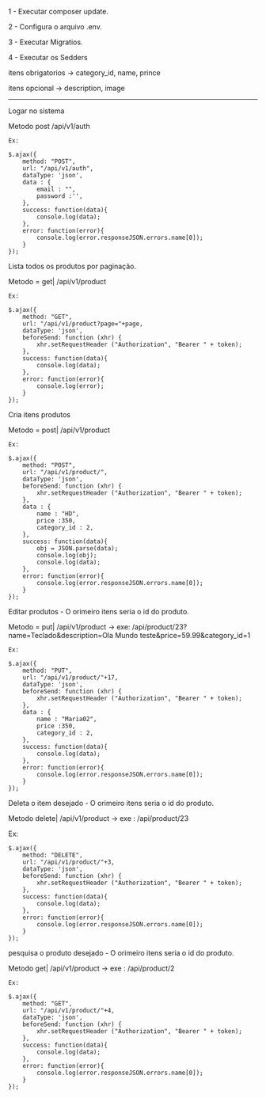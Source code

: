 1 - Executar composer update.

2 - Configura o arquivo .env.

3 - Executar Migratios.

4 - Executar os Sedders

itens obrigatorios	-> category_id, name, prince

itens opcional		-> description, image

---------------------------------------------------------------------------------------------------------------------------

Logar no sistema

Metodo post /api/v1/auth

    Ex:
    
    $.ajax({
        method: "POST",
        url: "/api/v1/auth",
        dataType: 'json',
        data : {
            email : "",
            password :'',            
        },
        success: function(data){
            console.log(data);                    
        },
        error: function(error){                    
            console.log(error.responseJSON.errors.name[0]);
        }
    });

Lista todos os produtos por paginação.

Metodo = get|	/api/v1/product

    Ex:
    
	$.ajax({
        method: "GET",
        url: "/api/v1/product?page="+page,
        dataType: 'json',
        beforeSend: function (xhr) {
            xhr.setRequestHeader ("Authorization", "Bearer " + token);
        },
        success: function(data){
            console.log(data);                    
        },
        error: function(error){                    
            console.log(error);
        }
    });

Cria itens produtos

Metodo = post|	/api/v1/product

    Ex:
    
	$.ajax({
        method: "POST",
        url: "/api/v1/product/",
        dataType: 'json',
        beforeSend: function (xhr) {
            xhr.setRequestHeader ("Authorization", "Bearer " + token);
        },
        data : {
            name : "HD",
            price :350,
            category_id : 2,
        },
        success: function(data){
            obj = JSON.parse(data);
            console.log(obj);
            console.log(data);                    
        },
        error: function(error){                    
            console.log(error.responseJSON.errors.name[0]);
        }
    });

Editar produtos - O orimeiro itens seria o id do produto.

Metodo = put|	/api/v1/product -> exe: /api/product/23?name=Teclado&description=Ola Mundo teste&price=59.99&category_id=1
    
    Ex:
    
	$.ajax({
        method: "PUT",
        url: "/api/v1/product/"+17,
        dataType: 'json',
        beforeSend: function (xhr) {
            xhr.setRequestHeader ("Authorization", "Bearer " + token);
        },
        data : {
            name : "Maria02",
            price :350,
            category_id : 2,
        },
        success: function(data){
            console.log(data);                    
        },
        error: function(error){                    
            console.log(error.responseJSON.errors.name[0]);
        }
    });

Deleta o item desejado - O orimeiro itens seria o id do produto.

Metodo delete|	/api/v1/product -> exe : /api/product/23 
   
   Ex:
    
 	$.ajax({
        method: "DELETE",
        url: "/api/v1/product/"+3,
        dataType: 'json',
        beforeSend: function (xhr) {
            xhr.setRequestHeader ("Authorization", "Bearer " + token);
        },
        success: function(data){
            console.log(data);                    
        },
        error: function(error){                    
            console.log(error.responseJSON.errors.name[0]);
        }
    });

pesquisa o produto desejado - O orimeiro itens seria o id do produto.

Metodo get|	/api/v1/product -> exe : /api/product/2 
    
    Ex:
    
	$.ajax({
        method: "GET",
        url: "/api/v1/product/"+4,
        dataType: 'json',
        beforeSend: function (xhr) {
            xhr.setRequestHeader ("Authorization", "Bearer " + token);
        },
        success: function(data){
            console.log(data);                    
        },
        error: function(error){                    
            console.log(error.responseJSON.errors.name[0]);
        }
    });	
    
